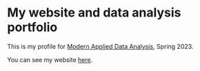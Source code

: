 # My website and data analysis portfolio


This is my profile for [Modern Applied Data Analysis](https://andreashandel.github.io/MADAcourse/index.html),
Spring 2023.

You can see my website [here](https://wzbillings.github.io/ZaneBillings-MADA-profile).